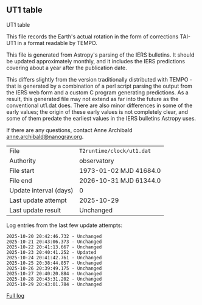 
## UT1 table

UT1 table

This file records the Earth's actual rotation in the form of
corrections TAI-UT1 in a format readable by TEMPO.

This file is generated from Astropy's parsing of the IERS
bulletins. It should be updated approximately monthly, and it
includes the IERS predictions covering about a year after the
publication date.

This differs slightly from the version traditionally distributed
with TEMPO - that is generated by a combination of a perl script
parsing the output from the IERS web form and a custom C program
generating predictions. As a result, this generated file may not
extend as far into the future as the conventional ut1.dat does.
There are also minor differences in some of the early values; the
origin of these early values is not completely clear, and some of
them predate the earliest values in the IERS bulletins Astropy uses.

If there are any questions, contact Anne Archibald
<anne.archibald@nanograv.org>.

|     |     |
|:--- |:--- |
| File | `T2runtime/clock/ut1.dat` |
| Authority | observatory |
| File start | 1973-01-02 MJD 41684.0 |
| File end | 2026-10-31 MJD 61344.0 |
| Update interval (days) | 0 |
| Last update attempt | 2025-10-29 |
| Last update result | Unchanged |

Log entries from the last few update attempts:
```
2025-10-20 20:42:46.732 - Unchanged
2025-10-21 20:43:06.373 - Unchanged
2025-10-22 20:41:13.667 - Unchanged
2025-10-23 20:40:41.252 - Updated
2025-10-24 20:41:42.761 - Unchanged
2025-10-25 20:38:44.857 - Unchanged
2025-10-26 20:39:49.175 - Unchanged
2025-10-27 20:40:20.884 - Unchanged
2025-10-28 20:43:31.202 - Unchanged
2025-10-29 20:43:01.784 - Unchanged
```
[Full log](https://raw.githubusercontent.com/ipta/pulsar-clock-corrections/main/log/T2runtime/clock/ut1.dat.log)
